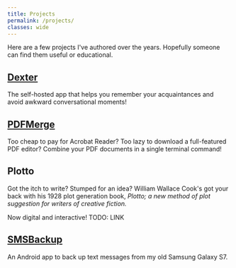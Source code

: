 ```yaml
---
title: Projects
permalink: /projects/
classes: wide
---
```


Here are a few projects I've authored over the years. Hopefully someone can find them useful or educational.

## [Dexter](https://github.com/jgerace/dexter)

The self-hosted app that helps you remember your acquaintances and avoid awkward conversational moments!

## [PDFMerge](https://github.com/jgerace/pdfmerge)

Too cheap to pay for Acrobat Reader? Too lazy to download a full-featured PDF editor? Combine your PDF documents in a single terminal command!

## Plotto

Got the itch to write? Stumped for an idea? William Wallace Cook's got your back with his 1928 plot generation book, _Plotto; a new method of plot suggestion for writers of creative fiction._

Now digital and interactive! TODO: LINK

## [SMSBackup](https://github.com/jgerace/SMSBackup)

An Android app to back up text messages from my old Samsung Galaxy S7.
